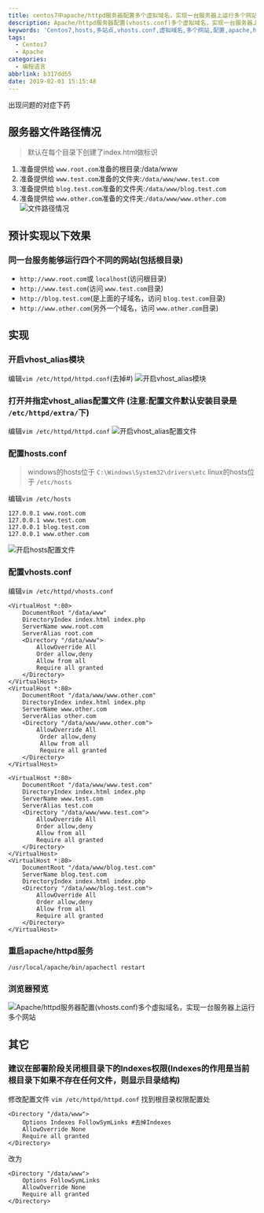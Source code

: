 ```yaml
---
title: centos7中apache/httpd服务器配置多个虚拟域名，实现一台服务器上运行多个网站，一ip多站点
description: Apache/httpd服务器配置(vhosts.conf)多个虚拟域名，实现一台服务器上运行多个网站，一个ip多个域名（虚拟主机）
keywords: 'Centos7,hosts,多站点,vhosts.conf,虚拟域名,多个网站,配置,apache,httpd,httpd.conf,web,服务器,阿帕奇,linux'
tags:
  - Centos7
  - Apache
categories:
  - 编程语言
abbrlink: b317dd55
date: 2019-02-01 15:15:48
---
```


出现问题的对症下药
## 服务器文件路径情况
> 默认在每个目录下创建了index.html做标识

1. 准备提供给 `www.root.com`准备的根目录:/data/www
2. 准备提供给 `www.test.com`准备的文件夹:`/data/www/www.test.com`
3. 准备提供给 `blog.test.com`准备的文件夹:`/data/www/blog.test.com`
4. 准备提供给 `www.other.com`准备的文件夹:`/data/www/www.other.com`
![文件路径情况](/file_path.jpg)

## 预计实现以下效果
### 同一台服务能够运行四个不同的网站(包括根目录)
* `http://www.root.com`或 `localhost`(访问根目录)
* `http://www.test.com`(访问 `www.test.com`目录)
* `http://blog.test.com`(是上面的子域名，访问 `blog.test.com`目录)
* `http://www.other.com`(另外一个域名，访问 `www.other.com`目录)

## 实现
### 开启vhost_alias模块
编辑`vim /etc/httpd/httpd.conf`(去掉#)
![开启vhost_alias模块](/vhost_alias.jpg)
 
### 打开并指定vhost_alias配置文件 (注意:配置文件默认安装目录是 `/etc/httpd/extra/`下)
编辑`vim /etc/httpd/httpd.conf`
![开启vhost_alias配置文件](/vhost_alias_include.jpg)
 
### 配置hosts.conf
> windows的hosts位于 `C:\Windows\System32\drivers\etc`
> linux的hosts位于 `/etc/hosts`

编辑`vim /etc/hosts`
```
127.0.0.1 www.root.com
127.0.0.1 www.test.com
127.0.0.1 blog.test.com
127.0.0.1 www.other.com
```
![开启hosts配置文件](/hosts.jpg)
### 配置vhosts.conf
编辑`vim /etc/httpd/vhosts.conf`
```
<VirtualHost *:80>
    DocumentRoot "/data/www"
    DirectoryIndex index.html index.php
    ServerName www.root.com
    ServerAlias root.com
    <Directory "/data/www">  
        AllowOverride All
        Order allow,deny
        Allow from all
        Require all granted
    </Directory>  
</VirtualHost>
<VirtualHost *:80>
    DocumentRoot "/data/www/www.other.com"
    DirectoryIndex index.html index.php
    ServerName www.other.com
    ServerAlias other.com
	<Directory "/data/www/www.other.com">  
        AllowOverride All
     	 Order allow,deny
     	 Allow from all
         Require all granted
	</Directory>  
</VirtualHost>

<VirtualHost *:80>
    DocumentRoot "/data/www/www.test.com"
    DirectoryIndex index.html index.php
    ServerName www.test.com
    ServerAlias test.com
    <Directory "/data/www/www.test.com">  
        AllowOverride All
        Order allow,deny
        Allow from all
        Require all granted
    </Directory>  
</VirtualHost>
<VirtualHost *:80>
    DocumentRoot "/data/www/blog.test.com"
    ServerName blog.test.com
    DirectoryIndex index.html index.php
    <Directory "/data/www/blog.test.com">  
        AllowOverride All
     	Order allow,deny
     	Allow from all
        Require all granted
    </Directory>  
</VirtualHost>
```
### 重启apache/httpd服务
`/usr/local/apache/bin/apachectl restart`

### 浏览器预览
![Apache/httpd服务器配置(vhosts.conf)多个虚拟域名，实现一台服务器上运行多个网站](/vhosts_done.jpg)

## 其它
### 建议在部署阶段关闭根目录下的Indexes权限(Indexes的作用是当前根目录下如果不存在任何文件，则显示目录结构)
修改配置文件 `vim /etc/httpd/httpd.conf` 找到根目录权限配置处
~~~
<Directory "/data/www">
    Options Indexes FollowSymLinks #去掉Indexes
    AllowOverride None
    Require all granted
</Directory>
~~~
改为
~~~
<Directory "/data/www">
    Options FollowSymLinks
    AllowOverride None
    Require all granted
</Directory>
~~~



